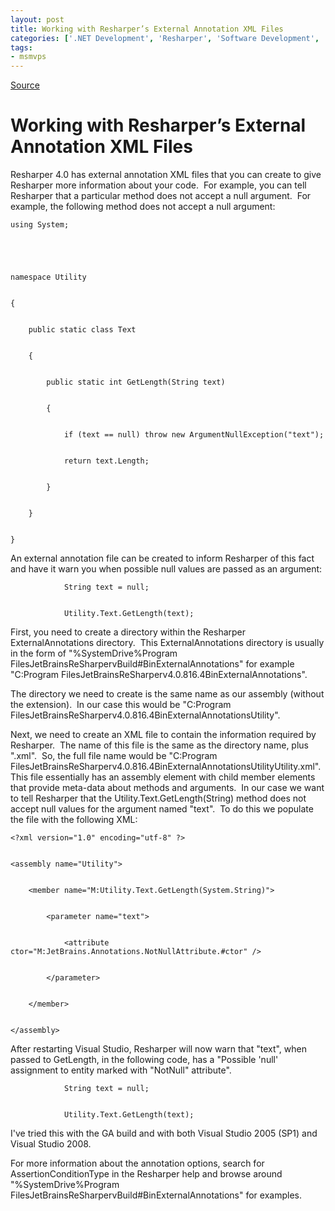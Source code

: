 ```yaml
---
layout: post
title: Working with Resharper’s External Annotation XML Files
categories: ['.NET Development', 'Resharper', 'Software Development', 'Visual Studio 2008']
tags:
- msmvps
---
```

[Source](http://blogs.msmvps.com/peterritchie/2008/07/21/working-with-resharper-s-external-annotation-xml-files/ "Permalink to Working with Resharper’s External Annotation XML Files")

# Working with Resharper’s External Annotation XML Files

Resharper 4.0 has external annotation XML files that you can create to give Resharper more information about your code.  For example, you can tell Resharper that a particular method does not accept a null argument.  For example, the following method does not accept a null argument:
    
    
    using System;
    
    
     
    
    
    namespace Utility
    
    
    {
    
    
        public static class Text
    
    
        {
    
    
            public static int GetLength(String text)
    
    
            {
    
    
                if (text == null) throw new ArgumentNullException("text");
    
    
                return text.Length;
    
    
            }
    
    
        }
    
    
    }

An external annotation file can be created to inform Resharper of this fact and have it warn you when possible null values are passed as an argument:
    
    
                String text = null;
    
    
                Utility.Text.GetLength(text);

First, you need to create a directory within the Resharper ExternalAnnotations directory.  This ExternalAnnotations directory is usually in the form of "%SystemDrive%Program FilesJetBrainsReSharpervBuild#BinExternalAnnotations" for example "C:Program FilesJetBrainsReSharperv4.0.816.4BinExternalAnnotations".

The directory we need to create is the same name as our assembly (without the extension).  In our case this would be "C:Program FilesJetBrainsReSharperv4.0.816.4BinExternalAnnotationsUtility".

Next, we need to create an XML file to contain the information required by Resharper.  The name of this file is the same as the directory name, plus ".xml".  So, the full file name would be "C:Program FilesJetBrainsReSharperv4.0.816.4BinExternalAnnotationsUtilityUtility.xml".  This file essentially has an assembly element with child member elements that provide meta-data about methods and arguments.  In our case we want to tell Resharper that the Utility.Text.GetLength(String) method does not accept null values for the argument named "text".  To do this we populate the file with the following XML:
    
    
    <?xml version="1.0" encoding="utf-8" ?>
    
    
    <assembly name="Utility">
    
    
        <member name="M:Utility.Text.GetLength(System.String)">
    
    
            <parameter name="text">
    
    
                <attribute ctor="M:JetBrains.Annotations.NotNullAttribute.#ctor" />
    
    
            </parameter>
    
    
        </member>
    
    
    </assembly>

After restarting Visual Studio, Resharper will now warn that "text", when passed to GetLength, in the following code, has a "Possible 'null' assignment to entity marked with "NotNull" attribute".
    
    
                String text = null;
    
    
                Utility.Text.GetLength(text);

I've tried this with the GA build and with both Visual Studio 2005 (SP1) and Visual Studio 2008.

For more information about the annotation options, search for AssertionConditionType in the Resharper help and browse around "%SystemDrive%Program FilesJetBrainsReSharpervBuild#BinExternalAnnotations" for examples.


